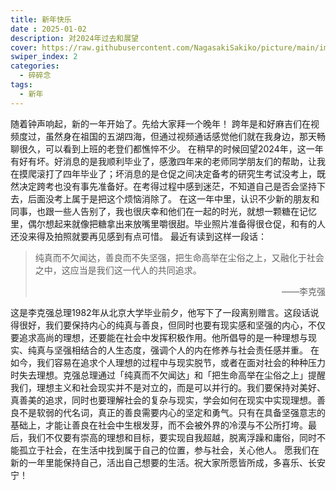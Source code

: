```yaml
---
title: 新年快乐
date : 2025-01-02
description: 对2024年过去和展望
cover: https://raw.githubusercontent.com/NagasakiSakiko/picture/main/img/v2-a6a9005d545a0fbeeb7159d0ba310787_r.jpg
swiper_index: 2
categories: 
  - 碎碎念
tags: 
  - 新年
---
```

随着钟声响起，新的一年开始了。先给大家拜一个晚年！
跨年是和好麻吉们在视频度过，虽然身在祖国的五湖四海，但通过视频通话感觉他们就在我身边，那天畅聊很久，可以看到上班的老登们都憔悴不少。
在稍早的时候回望2024年，这一年有好有坏。好消息的是我顺利毕业了，感激四年来的老师同学朋友们的帮助，让我在摸爬滚打了四年毕业了；坏消息的是仓促之间决定备考的研究生考试没考上，既然决定跨考也没有事先准备好。在考得过程中感到迷茫，不知道自己是否会坚持下去，后面没考上属于是把这个烦恼消除了。
在这一年中里，认识不少新的朋友和同事，也跟一些人告别了，我也很庆幸和他们在一起的时光，就想一颗糖在记忆里，偶尔想起来就像把糖拿出来放嘴里嚼很甜。毕业照片准备得很仓促，和有的人还没来得及拍照就要再见感到有点可惜。
最近有读到这样一段话：
> 纯真而不欠闻达，善良而不失坚强，把生命高举在尘俗之上，又融化于社会之中，这应当是我们这一代人的共同追求。<br><p align="right">——李克强</p>

这是李克强总理1982年从北京大学毕业前夕，他写下了一段离别赠言。这段话说得很好，我们要保持内心的纯真与善良，但同时也要有现实感和坚强的内心，不仅要追求高尚的理想，还要能在社会中发挥积极作用。他所倡导的是一种理想与现实、纯真与坚强相结合的人生态度，强调个人的内在修养与社会责任感并重。
在如今，我们容易在追求个人理想的过程中与现实脱节，或者在面对社会的种种压力时失去理想。克强总理通过「纯真而不欠闻达」和「把生命高举在尘俗之上」提醒我们，理想主义和社会现实并不是对立的，而是可以并行的。我们要保持对美好、真善美的追求，同时也要理解社会的复杂与现实，学会如何在现实中实现理想。善良不是软弱的代名词，真正的善良需要内心的坚定和勇气。只有在具备坚强意志的基础上，才能让善良在社会中生根发芽，而不会被外界的冷漠与不公所打垮。最后，我们不仅要有崇高的理想和目标，要实现自我超越，脱离浮躁和庸俗，同时不能孤立于社会，在生活中找到属于自己的位置，参与社会，关心他人。
愿我们在新的一年里能保持自己，活出自己想要的生活。祝大家所愿皆所成，多喜乐、长安宁！